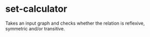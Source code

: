 # set-calculator
Takes an input graph and checks whether the relation is reflexive, symmetric and/or transitive.
